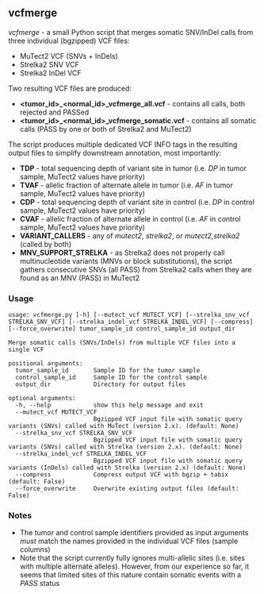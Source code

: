 ## vcfmerge

_vcfmerge_ - a small Python script that merges somatic SNV/InDel calls from three individual (bgzipped) VCF files:

   - MuTect2 VCF (SNVs + InDels)
   - Strelka2 SNV VCF
   - Strelka2 InDel VCF

Two resulting VCF files are produced:

  - **<tumor_id>_<normal_id>_vcfmerge_all.vcf** - contains all calls, both rejected and PASSed
  - **<tumor_id>_<normal_id>_vcfmerge_somatic.vcf** - contains all somatic calls (PASS by one or both of Strelka2 and MuTect2)

The script produces multiple dedicated VCF INFO tags in the resulting output files to simplify downstream annotation, most importantly:

 - __TDP__ - total sequencing depth of variant site in tumor (i.e. _DP_ in tumor sample, MuTect2 values have priority)
 - __TVAF__ - allelic fraction of alternate allele in tumor (i.e. _AF_ in tumor sample, MuTect2 values have priority)
 - __CDP__ - total sequencing depth of variant site in control (i.e. _DP_ in control sample, MuTect2 values have priority)
 - __CVAF__ - allelic fraction of alternate allele in control (i.e. _AF_ in control sample, MuTect2 values have priority)
 - __VARIANT_CALLERS__ - any of _mutect2_, _strelka2_, or _mutect2,strelka2_ (called by both)
 - __MNV_SUPPORT_STRELKA__ - as Strelka2 does not properly call multinucleotide variants (MNVs or block substitutions), the script gathers consecutive SNVs (all PASS) from Strelka2 calls when they are found as an MNV (PASS) in MuTect2

### Usage

	usage: vcfmerge.py [-h] [--mutect_vcf MUTECT_VCF] [--strelka_snv_vcf STRELKA_SNV_VCF] [--strelka_indel_vcf STRELKA_INDEL_VCF] [--compress] [--force_overwrite] tumor_sample_id control_sample_id output_dir

	Merge somatic calls (SNVs/InDels) from multiple VCF files into a single VCF

	positional arguments:
	  tumor_sample_id       Sample ID for the tumor sample
	  control_sample_id     Sample ID for the control sample
	  output_dir            Directory for output files

	optional arguments:
	  -h, --help            show this help message and exit
	  --mutect_vcf MUTECT_VCF
	                        Bgzipped VCF input file with somatic query variants (SNVs) called with MuTect (version 2.x). (default: None)
	  --strelka_snv_vcf STRELKA_SNV_VCF
	                        Bgzipped VCF input file with somatic query variants (SNVs) called with Strelka (version 2.x). (default: None)
	  --strelka_indel_vcf STRELKA_INDEL_VCF
	                        Bgzipped VCF input file with somatic query variants (InDels) called with Strelka (version 2.x) (default: None)
	  --compress            Compress output VCF with bgzip + tabix (default: False)
	  --force_overwrite     Overwrite existing output files (default: False)

### Notes

- The tumor and control sample identifiers provided as input arguments _must_ match the names provided in the individual VCF files (sample columns)
- Note that the script currently fully ignores multi-allelic sites (i.e. sites with multiple alternate alleles). However, from our experience so far, it seems that limited sites of this nature contain somatic events with a _PASS_ status
